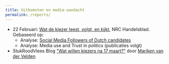 ```yaml
---
title: Uitkomsten en media-aandacht
permalink: /reports/
---
```


- 22 Februari: [Wat de kiezer leest, volgt, en kijkt](https://www.nrc.nl/nieuws/2021/02/22/wat-de-kiezer-leest-volgt-en-kijkt-a4032777), NRC Handelsblad. Gebaseerd op:
  - Analyse: [Social Media Followers of Dutch candidates](https://tk2021.vupolcom.nl/reports/SM-report-followers/SM-followers-dutch-candidates.html)
  - Analyse: Media use and Trust in politics (publicaties volgt)
- StukRoodVlees Blog ["Wat willen kiezers na 17 maart?"](https://stukroodvlees.nl/wat-willen-kiezers-na-17-maart/) door [Mariken van der Velden](https://github.com/vupolcom/VU-Election-Study/blob/main/docs/over.md#dr-mariken-van-der-velden)
